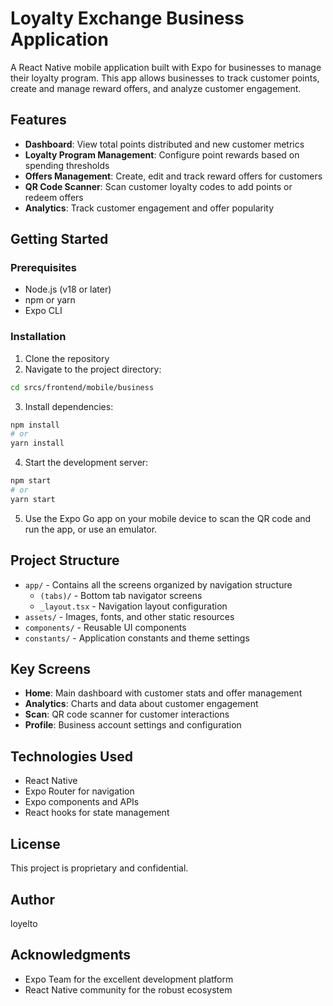# Loyalty Exchange Business Application

A React Native mobile application built with Expo for businesses to manage their loyalty program. This app allows businesses to track customer points, create and manage reward offers, and analyze customer engagement.

## Features

- **Dashboard**: View total points distributed and new customer metrics
- **Loyalty Program Management**: Configure point rewards based on spending thresholds
- **Offers Management**: Create, edit and track reward offers for customers
- **QR Code Scanner**: Scan customer loyalty codes to add points or redeem offers
- **Analytics**: Track customer engagement and offer popularity

## Getting Started

### Prerequisites

- Node.js (v18 or later)
- npm or yarn
- Expo CLI

### Installation

1. Clone the repository
2. Navigate to the project directory:
```bash
cd srcs/frontend/mobile/business
```
3. Install dependencies:
```bash
npm install
# or
yarn install
```
4. Start the development server:
```bash
npm start
# or
yarn start
```

5. Use the Expo Go app on your mobile device to scan the QR code and run the app, or use an emulator.

## Project Structure

- `app/` - Contains all the screens organized by navigation structure
  - `(tabs)/` - Bottom tab navigator screens
  - `_layout.tsx` - Navigation layout configuration
- `assets/` - Images, fonts, and other static resources
- `components/` - Reusable UI components
- `constants/` - Application constants and theme settings

## Key Screens

- **Home**: Main dashboard with customer stats and offer management
- **Analytics**: Charts and data about customer engagement
- **Scan**: QR code scanner for customer interactions
- **Profile**: Business account settings and configuration

## Technologies Used

- React Native
- Expo Router for navigation
- Expo components and APIs
- React hooks for state management

## License

This project is proprietary and confidential.

## Author

loyelto

## Acknowledgments

- Expo Team for the excellent development platform
- React Native community for the robust ecosystem
